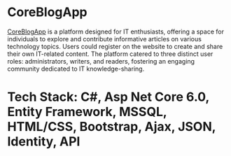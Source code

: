 # CoreBlogApp
[CoreBlogApp](https://coreblogapp.com/) is a platform designed for IT enthusiasts, offering a space for individuals to explore
and contribute informative articles on various technology topics. Users could register on the website to create
and share their own IT-related content. The platform catered to three distinct user roles: administrators,
writers, and readers, fostering an engaging community dedicated to IT knowledge-sharing.

# Tech Stack: C#, Asp Net Core 6.0, Entity Framework, MSSQL, HTML/CSS, Bootstrap, Ajax, JSON, Identity, API 
